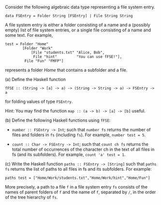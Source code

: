 Consider the following algebraic data type representing a file system entry.
```
data FSEntry = Folder String [FSEntry] | File String String
```

A file system entry is either a folder consisting of a name and a (possibly empty) list of file system entries, or a single file consisting of a name and some text. For example,
```
test = Folder "Home"
        [Folder "Work"
            [File "students.txt" "Alice, Bob",
             File "hint"         "You can use fFSE!"],
         File "Fun" "FMFP"]
```

represents a folder *Home* that contains a subfolder and a file.

(a) Define the Haskell function
```
fFSE :: (String -> [a] -> a) -> (String -> String -> a) -> FSEntry -> a
```

for folding values of type `FSEntry`.

Hint: You may find the function `map :: (a -> b) -> [a] -> [b]` useful.

(b) Define the following Haskell functions using `fFSE`:
* `number :: FSEntry -> Int`; such that `number fs` returns the number of files and folders in `fs` (including `fs`). For example, `number test = 5`.

* `count :: Char -> FSEntry -> Int`; such that `count ch fs` returns the total number of occurrences of the character ch in the text of all files in fs (and its subfolders). For example, `count 'a' test = 1`.

(c) Write the Haskell function `paths :: FSEntry -> [String]` such that `paths fs` returns the list of paths to all files in fs and its subfolders. For example:
```
paths test = ["Home/Work/students.txt","Home/Work/hint","Home/Fun"]
```

More precisely, a path to a file `f` in a file system entry `fs` consists of the names of parent folders of `f` and the name of `f`, separated by `/`, in the order of the tree hierarchy of `fs`.